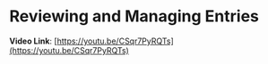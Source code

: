 # Reviewing and Managing Entries

**Video Link**: [https://youtu.be/CSqr7PyRQTs](https://youtu.be/CSqr7PyRQTs)

